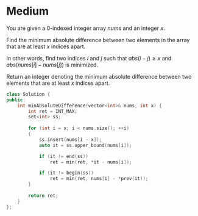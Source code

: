 # Medium

You are given a 0-indexed integer array $nums$ and an integer $x$.

Find the minimum absolute difference between two elements in the array that are at least $x$ indices apart.

In other words, find two indices $i$ and $j$ such that $abs(i - j) \geq x$ and $abs(nums[i] - nums[j])$ is minimized.

Return an integer denoting the minimum absolute difference between two elements that are at least $x$ indices apart.

```cpp
class Solution {
public:
    int minAbsoluteDifference(vector<int>& nums, int x) {
        int ret = INT_MAX;
        set<int> ss;
        
        for (int i = x; i < nums.size(); ++i)
        {
            ss.insert(nums[i - x]);
            auto it = ss.upper_bound(nums[i]);

            if (it != end(ss))
                ret = min(ret, *it - nums[i]);

            if (it != begin(ss))
                ret = min(ret, nums[i] - *prev(it));
        }
        
        return ret;
    }
};
```
